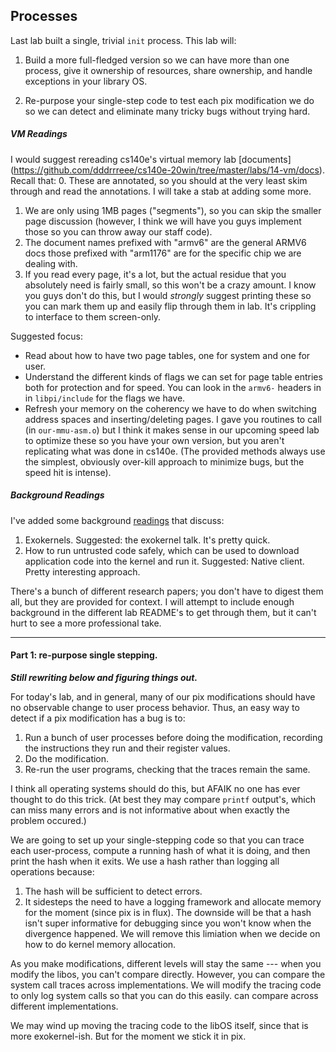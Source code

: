 ## Processes

Last lab built a single, trivial `init` process.  This lab will:
  1. Build a more full-fledged version so we can have more than one
     process, give it ownership of resources, share ownership, and handle
     exceptions in your library OS.

  2. Re-purpose your single-step code to test each pix modification we
     do so we can detect and eliminate many tricky bugs without trying
     hard.

##### VM Readings

I would suggest rereading cs140e's virtual memory lab [documents]
(https://github.com/dddrrreee/cs140e-20win/tree/master/labs/14-vm/docs).
Recall that:
  0. These are annotated, so you should at the very least skim through and read the
     annotations.  I will take a stab at adding some more.
  1. We are only using 1MB pages ("segments"), so you can skip the
     smaller page discussion (however, I think we will have you guys implement those
     so you can throw away our staff code).
  2. The document names prefixed with "armv6" are the general ARMV6 docs
     those prefixed with "arm1176" are for the specific chip we are
     dealing with.
  3. If you read every page, it's a lot, but the actual residue that
     you absolutely need is fairly small, so this won't be a crazy amount.
     I know you guys don't do this, but I would *strongly* suggest
     printing these so you can mark them up and easily flip through them
     in lab.   It's crippling to interface to them screen-only.

Suggested focus:
  - Read about how to have two page tables, one for system and one for
    user.
  - Understand the different kinds of flags we can set for page table
    entries both for protection and for speed.  You can look in the
    `armv6-` headers in in `libpi/include` for the flags we have.
  - Refresh your memory on the coherency we have to do when switching
    address spaces and inserting/deleting pages.  I gave you routines to
    call (in `our-mmu-asm.o`) but I think it makes sense in our upcoming
    speed lab to optimize these so you have your own version, but you
    aren't replicating what was done in cs140e.  (The provided methods
    always use the simplest, obviously over-kill approach to minimize
    bugs, but the speed hit is intense).

##### Background  Readings

I've added some background [readings](./readings/README.md) that discuss:
  1. Exokernels.   Suggested: the exokernel talk.  It's pretty quick.
  2. How to run untrusted code safely, which can be used to download
     application code into the kernel and run it.  Suggested: Native
     client.  Pretty interesting approach.

There's a bunch of different research papers; you don't have to digest
them all, but they are provided for context.  I will attempt to include
enough background in the different lab README's to get through them,
but it can't hurt to see a more professional take.

---------------------------------------------------------------------
#### Part 1: re-purpose single stepping.

***Still rewriting below and figuring things out.***

For today's lab, and in general, many of our pix modifications should
have no observable change to user process behavior.   Thus, an easy way 
to detect if a pix modification has a bug is to:
  1. Run a bunch of user processes before doing the modification, recording
     the instructions they run and their register values.
  2. Do the modification.
  3. Re-run the user programs, checking that the traces remain the same.

I think all operating systems should do this, but AFAIK no one has ever
thought to do this trick.  (At best they may compare `printf` output's,
which can miss many errors and is not informative about when exactly
the problem occured.)

We are going to set up your single-stepping code so that you can trace
each user-process, compute a running hash of what it is doing,
and then print the hash when it exits.  We use a hash rather than logging
all operations because:
  1. The hash will be sufficient to detect errors.
  2. It sidesteps the need to have a logging framework and allocate memory for the 
     moment (since pix is in flux).
The downside will be that a hash isn't super informative for debugging
since you won't know when the divergence happened.  We will remove this
limiation when we decide on how to do kernel memory allocation.

As you make modifications, different levels will stay the same --- when
you modify the libos, you can't compare directly.  However, you can
compare the system call traces across implementations.  We will modify
the tracing code to only log system calls so that you can do this easily.
can compare across different implementations.

We may wind up moving the tracing code to the libOS itself, since that
is more exokernel-ish.  But for the moment we stick it in pix.
